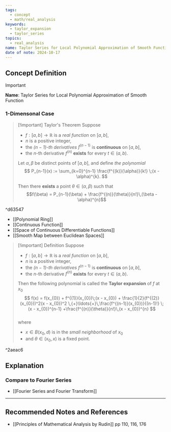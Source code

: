 ```yaml
---
tags:
  - concept
  - math/real_analysis
keywords:
  - taylor_expansion
  - taylor_series
topics:
  - real_analysis
name: Taylor Series for Local Polynomial Approximation of Smooth Function
date of note: 2024-10-17
---
```


## Concept Definition

>[!important]
>**Name**: Taylor Series for Local Polynomial Approximation of Smooth Function

### 1-Dimensonal Case

>[!important] Taylor's Theorem
>Suppose 
>- $f: [a,b] \to \mathbb{R}$ is a *real function* on $[a,b]$, 
>- $n$ is a positive integer, 
>- the *$(n-1)$-th derivatives* $f^{(n-1)}$ is **continuous** on $[a,b]$, 
>- the $n$-th derivative $f^{(n)}$ **exists** for every $t\in (a,b)$.
>  
>Let $\alpha, \beta$ be distinct points of $[a,b]$, and define *the polynomial*
>$$
>P_{n-1}(x) := \sum_{k=0}^{n-1} \frac{f^{(k)}(\alpha)}{k!} \;(x - \alpha)^{k}.
>$$
>
>Then there **exists** a point $\theta \in (\alpha, \beta)$ such that $$f(\beta) = P_{n-1}(\beta) + \frac{f^{(n)}(\theta)}{n!}\,(\beta - \alpha)^{n}$$  

^d63547

- [[Polynomial Ring]]
- [[Continuous Function]]
- [[Space of Continuous Differentiable Functions]]
- [[Smooth Map between Euclidean Spaces]]

>[!important] Definition
>Suppose 
>- $f: [a,b] \to \mathbb{R}$ is a *real function* on $[a,b]$, 
>- $n$ is a positive integer, 
>- the *$(n-1)$-th derivatives* $f^{(n-1)}$ is **continuous** on $[a,b]$, 
>- the $n$-th derivative $f^{(n)}$ **exists** for every $t\in (a,b)$.
>  
>Then the following polynomial is called the **Taylor expansion** of $f$ at $x_{0}$
>$$
>f(x) = f(x_{0}) + f^{(1)}(x_{0})\;(x - x_{0}) + \frac{1}{2}(f^{(2)}(x_{0}))^2(x - x_{0})^2 \,{+}\ldots{+}\,\frac{f^{(n-1)}(x_{0})}{(n-1)!} \;(x - x_{0})^{n-1} +\frac{f^{(n)}(\theta)}{n!}\,(x - x_{0})^{n}
>$$  
>where
>- $x \in B(x_{0}, d)$ is in the *small neighborhood* of $x_{0}$
>- and $\theta \in (x_{0}, x)$ is a fixed point.

^2aeac6



## Explanation


### Compare to Fourier Series

- [[Fourier Series and Fourier Transform]]



-----------
##  Recommended Notes and References




- [[Principles of Mathematical Analysis by Rudin]] pp 110, 116, 176